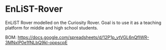 EnLiST-Rover
============

EnLiST Rover modelled on the Curiosity Rover. Goal is to use it as a teaching platform for middle and high school students.

BOM: https://docs.google.com/spreadsheets/d/12P1p_vtVGL6nQfIWR-3MNxlP0e1fNLbQ9kl-oppscpE
